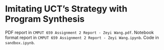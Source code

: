 # Imitating UCT’s Strategy with Program Synthesis
PDF report in `CMPUT 659 Assignment 2 Report - Zeyi Wang.pdf`. Notebook format report in `CMPUT 659 Assignment 2 Report - Zeyi Wang.ipynb`. Code in `sandbox.ipynb`.

